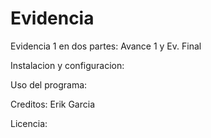 # Evidencia
 Evidencia 1 en dos partes: Avance 1 y Ev. Final

Instalacion y configuracion:

Uso del programa:

Creditos: Erik Garcia

Licencia:
